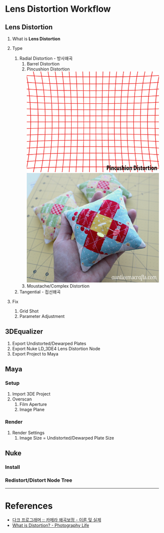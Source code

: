 # Lens Distortion Workflow

## Lens Distortion
1. What is **Lens Distortion**

1. Type
    1. Radial Distortion - 방사왜곡
        1. Barrel Distortion
        2. Pincushion Distortion
            ![Pincushion-Distortio](../imgs/Pincushion-Distortion.png) ![pincushion](../imgs/pincushion.jpg)
        3. Moustache/Complex Distortion
    1. Tangential - 접선왜곡

1. Fix
    1. Grid Shot
    1. Parameter Adjustment

## 3DEqualizer
1. Export Undistorted/Dewarped Plates
1. Export Nuke LD_3DE4 Lens Distortion Node
1. Export Project to Maya


## Maya

### Setup
1. Import 3DE Project
1. Overscan
    1. Film Aperture
    1. Image Plane

### Render
1. Render Settings
    1. Image Size = Undistorted/Dewarped Plate Size

## Nuke

### Install

### Redistort/Distort Node Tree

---

# References

- [다크 프로그래머 :: 카메라 왜곡보정 - 이론 및 실제](https://darkpgmr.tistory.com/31)
- [What is Distortion? - Photography Life](https://photographylife.com/what-is-distortion)
